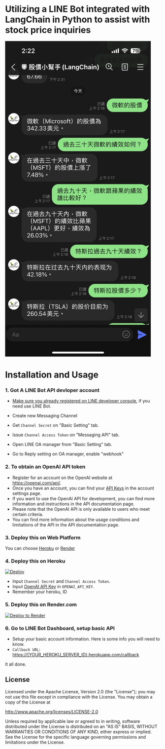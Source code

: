 Utilizing a LINE Bot integrated with LangChain in Python to assist with stock price inquiries
==============

![](./img/bot2.jpg)

Installation and Usage
=============

### 1. Got A LINE Bot API devloper account

- [Make sure you already registered on LINE developer console](https://developers.line.biz/console/), if you need use LINE Bot.

- Create new Messaging Channel
- Get `Channel Secret` on "Basic Setting" tab.
- Issue `Channel Access Token` on "Messaging API" tab.
- Open LINE OA manager from "Basic Setting" tab.
- Go to Reply setting on OA manager, enable "webhook"

### 2. To obtain an OpenAI API token

- Register for an account on the OpenAI website at <https://openai.com/api/>.
- Once you have an account, you can find your [API Keys](https://platform.openai.com/account/api-keys) in the account settings page.
- If you want to use the OpenAI API for development, you can find more information and instructions in the API documentation page.
- Please note that the OpenAI API is only available to users who meet certain criteria.
- You can find more information about the usage conditions and limitations of the API in the API documentation page.

### 3. Deploy this on Web Platform

You can choose [Heroku](https://www.heroku.com/) or [Render](http://render.com/)

### 4. Deploy this on Heroku

[![Deploy](https://www.herokucdn.com/deploy/button.svg)](https://heroku.com/deploy)

- Input `Channel Secret` and `Channel Access Token`.
- Input [OpenAI API Key](https://platform.openai.com/account/api-keys) in `OPENAI_API_KEY`.
- Remember your heroku, ID

### 5. Deploy this on Render.com

[![Deploy to Render](http://render.com/images/deploy-to-render-button.svg)](https://render.com/deploy)

### 6. Go to LINE Bot Dashboard, setup basic API

- Setup your basic account information. Here is some info you will need to know.
- `Callback URL`: <https://{YOUR_HEROKU_SERVER_ID}.herokuapp.com/callback>

It all done.

License
---------------

Licensed under the Apache License, Version 2.0 (the "License");
you may not use this file except in compliance with the License.
You may obtain a copy of the License at

<http://www.apache.org/licenses/LICENSE-2.0>

Unless required by applicable law or agreed to in writing, software
distributed under the License is distributed on an "AS IS" BASIS,
WITHOUT WARRANTIES OR CONDITIONS OF ANY KIND, either express or implied.
See the License for the specific language governing permissions and
limitations under the License.

